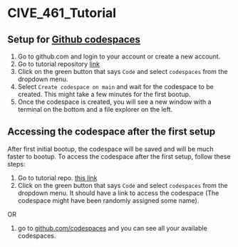 # CIVE_461_Tutorial

## Setup for [Github codespaces](https://github.com/codespaces)
1. Go to github.com and login to your account or create a new account.
1. Go to tutorial repository [link](https://github.com/UNL-Hawkins-Lab/CIVE_461_Tutorial)
1. Click on the green button that says `Code` and select `codespaces` from the dropdown menu.
1. Select `Create codespace on main` and wait for the codespace to be created. This might take a few minutes for the first bootup.
1. Once the codespace is created, you will see a new window with a terminal on the bottom and a file explorer on the left.

## Accessing the codespace after the first setup
After first initial bootup, the codespace will be saved and will be much faster to bootup. To access the codespace after the first setup, follow these steps:

1. Go to tutorial repo. [this link](https://github.com/UNL-Hawkins-Lab/CIVE_461_Tutorial)
1. Click on the green button that says `Code` and select `codespaces` from the dropdown menu. It should have a link to access the codespace (The codespace might have been randomly assigned some name).

OR
1. go to [github.com/codespaces](https://github.com/codespaces) and you can see all your available codespaces.




